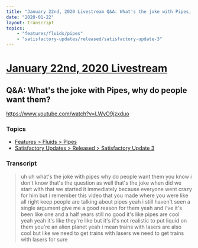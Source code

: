 ```yaml
---
title: "January 22nd, 2020 Livestream Q&A: What's the joke with Pipes, why do people want them?"
date: "2020-01-22"
layout: transcript
topics:
    - "features/fluids/pipes"
    - "satisfactory-updates/released/satisfactory-update-3"
---
```

# [January 22nd, 2020 Livestream](../2020-01-22.md)
## Q&A: What's the joke with Pipes, why do people want them?
https://www.youtube.com/watch?v=LWyO9jzxduo

### Topics
* [Features > Fluids > Pipes](../topics/features/fluids/pipes.md)
* [Satisfactory Updates > Released > Satisfactory Update 3](../topics/satisfactory-updates/released/satisfactory-update-3.md)

### Transcript

> uh uh what's the joke with pipes why do people want them you know i don't know that's the question as well that's the joke when did we start with that we started it immediately because everyone went crazy for him but i remember this video that you made where you were like all right keep people are talking about pipes yeah i still haven't seen a single argument give me a good reason for them yeah and i've it's been like one and a half years still no good it's like pipes are cool yeah yeah it's like they're like but it's it's not realistic to put liquid on them you're an alien planet yeah i mean trains with lasers are also cool but like we need to get trains with lasers we need to get trains with lasers for sure
